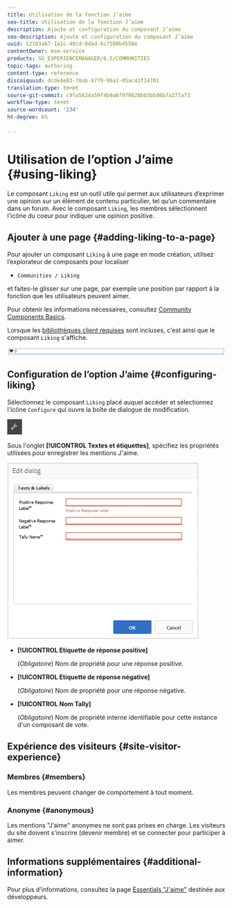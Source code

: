 ```yaml
---
title: Utilisation de la fonction J’aime
seo-title: Utilisation de la fonction J’aime
description: Ajoute et configuration du composant J’aime
seo-description: Ajoute et configuration du composant J’aime
uuid: 12103ab7-1a1c-49cd-8dad-6c7508b4550e
contentOwner: msm-service
products: SG_EXPERIENCEMANAGER/6.5/COMMUNITIES
topic-tags: authoring
content-type: reference
discoiquuid: dcde4e03-78ab-4779-96a1-05ac41f14701
translation-type: tm+mt
source-git-commit: c9fa5624a59f4b9a6f970628b03bbd8b7a277a73
workflow-type: tm+mt
source-wordcount: '234'
ht-degree: 6%

---
```



# Utilisation de l’option J’aime {#using-liking}

Le composant `Liking` est un outil utile qui permet aux utilisateurs d’exprimer une opinion sur un élément de contenu particulier, tel qu’un commentaire dans un forum. Avec le composant `Liking`, les membres sélectionnent l&#39;icône du coeur pour indiquer une opinion positive.

## Ajouter à une page {#adding-liking-to-a-page}

Pour ajouter un composant `Liking` à une page en mode création, utilisez l’explorateur de composants pour localiser

* `Communities / Liking`

et faites-le glisser sur une page, par exemple une position par rapport à la fonction que les utilisateurs peuvent aimer.

Pour obtenir les informations nécessaires, consultez [Community Components Basics](basics.md).

Lorsque les [bibliothèques client requises](essentials-liking.md#essentials-for-client-side) sont incluses, c&#39;est ainsi que le composant `Liking` s&#39;affiche.

![composant d’aimer](assets/liking-component.png)

## Configuration de l’option J’aime {#configuring-liking}

Sélectionnez le composant `Liking` placé auquel accéder et sélectionnez l&#39;icône `Configure` qui ouvre la boîte de dialogue de modification.

![configure-new](assets/configure-new.png)

Sous l&#39;onglet **[!UICONTROL Textes et étiquettes]**, spécifiez les propriétés utilisées pour enregistrer les mentions J&#39;aime.

![configure-like](assets/configure-liking.png)

* **[!UICONTROL Etiquette de réponse positive]**

   (*Obligatoire*) Nom de propriété pour une réponse positive.

* **[!UICONTROL Etiquette de réponse négative]**

   (*Obligatoire*) Nom de propriété pour une réponse négative.

* **[!UICONTROL Nom Tally]**

   (*Obligatoire*) Nom de propriété interne identifiable pour cette instance d&#39;un composant de vote.

## Expérience des visiteurs {#site-visitor-experience}

### Membres {#members}

Les membres peuvent changer de comportement à tout moment.

### Anonyme {#anonymous}

Les mentions &quot;J’aime&quot; anonymes ne sont pas prises en charge. Les visiteurs du site doivent s&#39;inscrire (devenir membre) et se connecter pour participer à aimer.

## Informations supplémentaires {#additional-information}

Pour plus d&#39;informations, consultez la page [Essentials &quot;J&#39;aime&quot;](essentials-liking.md) destinée aux développeurs.
